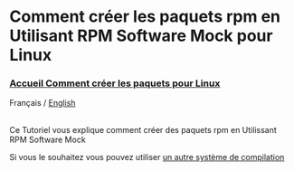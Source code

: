 Comment créer les paquets rpm en Utilisant RPM Software Mock pour Linux
=====
<p><h3><a href="Readme.french.md" target="_blank">Accueil Comment créer les paquets pour Linux</a></h3></p>
<div>
  <span>Français</span> / <a href="Readme.mock.md">English</a>
</div></br>
<p>Ce Tutoriel vous explique comment créer des paquets rpm en Utilissant RPM Software Mock</p>
<p>Si vous le souhaitez vous pouvez utiliser <a href="Readme.french.md" target="_blank">un autre système de compilation</a></p>
